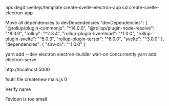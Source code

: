 npx degit sveltejs/template create-svelte-electron-app
cd create-svelte-electron-app

Move all dependencies to devDependencies
  "devDependencies": {
    "@rollup/plugin-commonjs": "^14.0.0",
    "@rollup/plugin-node-resolve": "^8.0.0",
    "rollup": "^2.3.4",
    "rollup-plugin-livereload": "^1.0.0",
    "rollup-plugin-svelte": "^5.0.3",
    "rollup-plugin-terser": "^6.0.0",
    "svelte": "^3.0.0"
  },
  "dependencies": {
    "sirv-cli": "^1.0.0"
  }

yarn add --dev electron electron-builder wait-on concurrently
yarn add electron-serve

http://localhost:5000

fsutil file createnew main.js 0

Verify name

Favicon is too small

